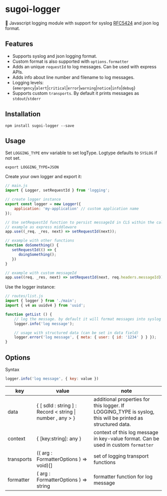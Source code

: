 # sugoi-logger

📝 Javascript logging module with support for syslog [RFC5424](https://tools.ietf.org/html/rfc5424) and json log format.

## Features
- Supports syslog and json logging format. 
- Custom format is also supported with `options.formatter`
- Adds an unique `requestId` to log messages. Can be used with express APIs.
- Adds info about line number and filename to log messages.
- Logging levels: {`emergency`|`alert`|`critical`|`error`|`warning`|`notice`|`info`|`debug`}
- Supports custom `transports`. By default it prints messages as `stdout`/`stderr`

## Installation

```
npm install sugoi-logger --save
```

## Usage

Set `LOGGING_TYPE` env variable to set logType.
Logtype defaults to `SYSLOG` if not set.

```
export LOGGING_TYPE=JSON
```

Create your own logger and export it:

```js
// main.js
import { Logger, setRequestId } from 'logging';

// create logger instance 
export const logger = new Logger({
    application: 'my-application' // custom application name
});

// Use setRequestId function to persist messageId in CLS within the callback function. Logger will pick up the context from this.
// example as express middleware
app.use((_req, _res, next) => setRequestId(next));

// example with other functions
function doSomething() {
   setRequestId(() => {
      doingSomething();
   })
}

// example with custom messageId
app.use((req, _res, next) => setRequestId(next, req.headers.messageId));

```

Use the logger instance:

```js
// routes/list.js
import { logger } from './main';
import { v4 as uuidv4 } from 'uuid';

function getList () {
    // log the message. by default it will format messages into syslog RFC5424 and prints it in stdout
    logger.info('log message');

    // usage with structured data (can be set in data field)
    logger.error('log message', { meta: { user: { id: '1234' } } });
}
```

## Options

Syntax

```js
logger.info('log message', { key: value })
```

| key        | value                                                                  | note                                                                                                       |
|------------|------------------------------------------------------------------------|------------------------------------------------------------------------------------------------------------|
| data       | {     [ sdId :   string ] :   Record < string   \|   number ,  any > } | additional properties for this logger. If LOGGING_TYPE is syslog, this will be printed as structured data. |
| context    | { [key:string]: any }                                                  | context of this log message in key-value format. Can be used in custom `formatter`                         |
| transports | (( arg :   FormatterOptions )   =>   void)[]                           | set of logging transport functions                                                                         |
| formatter  | ( arg :   FormatterOptions )   =>   string                             | formatter function for log message                                                                         |
